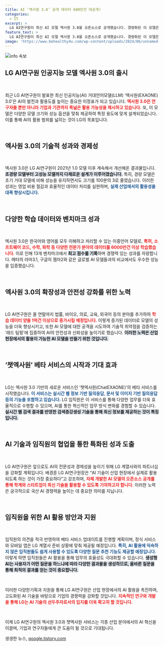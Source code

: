 ```yaml
---
title: AI ‘엑사원 3.0’ 공개 데이터 600만건 대공개!
categories:
  - IT
excerpt: >
  LG AI연구원이 최신 AI 모델 엑사원 3.0을 오픈소스로 공개했습니다. 경량화된 이 모델은 뛰어난 성능과 경제성으로 업계를 흔들며, 다양한 산업 분야에 적용될 예정입니다. AI 혁신의 새로운 장을 여는 이 기회를 놓치지 마세요!
feature_text: >
  LG AI연구원이 최신 AI 모델 엑사원 3.0을 오픈소스로 공개했습니다. 경량화된 이 모델은 뛰어난 성능과 경제성으로 업계를 흔들며, 다양한 산업 분야에 적용될 예정입니다. AI 혁신의 새로운 장을 여는 이 기회를 놓치지 마세요!
image: 'https://www.behealthy4u.com/wp-content/uploads/2024/06/unnamed-file.png'
---
```


<p><img src="https://www.behealthy4u.com/wp-content/uploads/2024/06/unnamed-file.png" alt="info 속보" /></p>

<h2 data-ke-size="size26">LG AI연구원 인공지능 모델 엑사원 3.0의 출시</h2>

<p data-ke-size="size16">&nbsp;</p> 

<p>최근 LG AI연구원이 발표한 최신 인공지능(AI) 거대언어모델(LLM) ‘엑사원(EXAONE) 3.0’은 AI의 발전과 활용도를 높이는 중요한 이정표가 되고 있습니다. <b><span style="color: #ee2323;">엑사원 3.0은 연구자들 뿐만 아니라 기업과 기관까지 폭넓은 활용 가능성을 제시하고 있습니다.</span></b> 또, 이 모델은 다양한 모델 크기와 성능 옵션을 맞춰 제공하여 특정 용도에 맞게 설계되었습니다. 이를 통해 AI의 활용 범위를 넓히는 것이 LG의 목표입니다. </p>

<p data-ke-size="size16">&nbsp;</p> 

<h2 data-ke-size="size26">엑사원 3.0의 기술적 성과와 경제성</h2>

<p data-ke-size="size16">&nbsp;</p> 

<p>엑사원 3.0은 LG AI연구원이 2021년 1.0 모델 이후 계속해서 개선해온 결과물입니다. <b><span style="background-color: #21538527;">초경량 모델부터 고성능 모델까지 다채로운 설계가 이루어졌습니다.</span></b> 특히, 경량 모델은 초기 거대 모델에 비해 성능을 유지하면서도 크기를 100분의 3로 줄였습니다. 이러한 성과는 영업 비용 절감과 효율적인 데이터 처리를 실현하며, <b><span style="color: #1a5490;">실제 산업에서의 활용성을 대폭 향상시킵니다.</span></b> </p>

<p data-ke-size="size16">&nbsp;</p> 

<h2 data-ke-size="size26">다양한 학습 데이터와 벤치마크 성과</h2>

<p data-ke-size="size16">&nbsp;</p> 

<p>엑사원 3.0은 한국어와 영어를 모두 이해하고 처리할 수 있는 이중언어 모델로, <b><span style="color: #ee2323;">특허, 소프트웨어 코드, 수학, 화학 등 다양한 전문가 분야의 데이터를 6000만건 이상 학습했습니다.</span></b> 이로 인해 13개 벤치마크에서 <b><span style="background-color: #21538527;">최고 점수를 기록</span></b>하며 경쟁력 있는 성과를 자랑합니다. 메타의 라마3.1, 구글의 젬마2와 같은 글로벌 AI 모델들과의 비교에서도 우수한 성능을 입증했습니다. </p>

<p data-ke-size="size16">&nbsp;</p> 

<h2 data-ke-size="size26">엑사원 3.0의 확장성과 안전성 강화를 위한 노력</h2>

<p data-ke-size="size16">&nbsp;</p> 

<p>LG AI연구원은 올 연말까지 법률, 바이오, 의료, 교육, 외국어 등의 분야를 추가하여 <b><span style="color: #ee2323;">학습 데이터 양을 1억건 이상으로 증가시킬 예정입니다.</span></b> 이렇게 증가된 데이터로 모델의 성능을 더욱 향상시키고, 또한 AI 모델에 대한 공격을 시도하여 기술적 취약점을 검증하는 ‘레드 팀핑’에 집중하여 AI의 안전성과 신뢰성을 높이기로 했습니다. <b><span style="background-color: #21538527;">이러한 노력은 산업 현장에서의 활용이 가능한 AI 모델을 만들기 위한 것입니다.</span></b> </p>

<p data-ke-size="size16">&nbsp;</p> 

<h2 data-ke-size="size26">‘챗엑사원’ 베타 서비스의 시작과 기대 효과</h2>

<p data-ke-size="size16">&nbsp;</p> 

<p>LG는 엑사원 3.0 기반의 새로운 서비스인 ‘챗엑사원(ChatEXAONE)’의 베타 서비스를 시작했습니다. <b><span style="color: #1a5490;">이 서비스는 실시간 웹 정보 기반 질의응답, 문서 및 이미지 기반 질의응답 등의 기능을 포함하고 있습니다.</span></b> LG 임직원은 이 서비스를 통해 다양한 업무를 더욱 효율적으로 수행할 수 있으며, AI를 통한 혁신적인 업무 방식 변화를 경험할 수 있습니다. <b><span style="background-color: #21538527;">실시간 웹 검색 결과를 반영한 검색증강생성 기술을 통해 최신 정보를 제공하는 것이 특징입니다.</span></b></p>

<p data-ke-size="size16">&nbsp;</p> 

<h2 data-ke-size="size26">AI 기술과 임직원의 협업을 통한 특화된 성과 도출</h2>

<p data-ke-size="size16">&nbsp;</p> 

<p>LG AI연구원은 앞으로도 AI의 전문성과 경제성을 높이기 위해 LG 계열사와의 파트너십을 강화할 계획입니다. 배경훈 LG AI연구원장은 “AI 기술이 산업 현장에서 실제로 활용되도록 하는 것이 가장 중요하다”고 강조하며, <b><span style="color: #ee2323;">자체 개발한 AI 모델의 오픈소스 공개를 통해 학계와 스타트업이 최신 기술을 활용할 수 있도록 기여하고자 합니다.</span></b> 이러한 노력은 궁극적으로 국산 AI 경쟁력을 높이는 데 중요한 의미를 지닙니다.</p>

<p data-ke-size="size16">&nbsp;</p> 

<h2 data-ke-size="size26">임직원을 위한 AI 활용 방안과 지원</h2>

<p data-ke-size="size16">&nbsp;</p> 

<p>임직원의 의견을 적극 반영하여 베타 서비스 업데이트를 진행할 계획이며, 정식 서비스와 모바일 앱은 LG 계열사 준비 상황에 맞춰 제공될 예정입니다. <b><span style="color: #1a5490;">특히, AI 활용에 익숙하지 않은 임직원들도 쉽게 사용할 수 있도록 다양한 질문 추천 기능도 제공할 예정입니다.</span></b> 이렇게 하면 임직원들은 AI 활용을 통해 업무의 효율성도 극대화할 수 있습니다. <b><span style="background-color: #21538527;">생성형 AI는 사용자가 어떤 질문을 하느냐에 따라 다양한 결과물을 생성하므로, 올바른 질문을 통해 최적의 결과를 얻는 것이 중요합니다.</span></b></p>

<p data-ke-size="size16">&nbsp;</p> 

<p>이러한 다양한기획과 지원을 통해 LG AI연구원은 산업 현장에서의 AI 활용을 촉진하며, 고도화된 AI 기술을 바탕으로 기업의 경쟁력을 강화할 것입니다. <b><span style="color: #ee2323;">지속적인 연구와 개발을 통해 LG는 AI 기술의 선두주자로서의 입지를 더욱 확고히 할 것입니다.</span></b> </p>

<p data-ke-size="size16">&nbsp;</p> 

<p>이제 LG AI연구원의 엑사원 3.0과 챗엑사원 서비스는 각종 산업 분야에서의 AI 혁신을 이끌며, 기업과 연구자들에게 큰 도움이 될 것으로 기대됩니다.</p>
생생한 뉴스, <a href="https://qoogle.tistory.com" rel="dofollow">qoogle.tistory.com</a>



